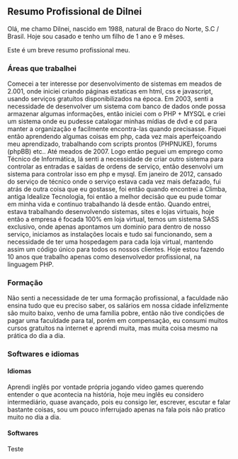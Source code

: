 ## Resumo Profissional de Dilnei

Olá, me chamo Dilnei, nascido em 1988, natural de Braco do Norte, S.C / Brasil.
Hoje sou casado e tenho um filho de 1 ano e 9 mêses.

Este é um breve resumo profissional meu.

### Áreas que trabalhei

Comecei a ter interesse por desenvolvimento de sistemas em meados de 2.001, onde iniciei criando páginas estaticas em html, css e javascript, usando serviços gratuítos disponibilizados na época.
Em 2003, senti a necessidade de desenvolver um sistema com banco de dados onde possa armazenar algumas informações, então iniciei com o PHP + MYSQL e criei um sistema onde eu pudesse catalogar minhas mídias de dvd e cd para manter a organização e facilmente encontra-las quando precisasse.
Fiquei então aprendendo algumas coisas em php, cada vez mais aperfeiçoando meu aprendizado, trabalhando com scripts prontos (PHPNUKE), forums (phpBB) etc.. Até meados de 2007.
Logo então peguei um emprego como Técnico de Informática, lá senti a necessidade de criar outro sistema para controlar as entradas e saídas de ordens de serviço, então desenvolvi um sistema para controlar isso em php e mysql.
Em janeiro de 2012, cansado do serviço de técnico onde o serviço estava cada vez mais defazado, fui atrás de outra coisa que eu gostasse, foi então quando encontrei a Climba, antiga Idealize Tecnologia, foi então a melhor decisão que eu pude tomar em minha vida e continuo trabalhando lá desde então.
Quando entrei, estava trabalhando desenvolvendo sistemas, sites e lojas virtuais, hoje então a empresa é focada 100% em loja virtual, temos um sistema SASS exclusivo, onde apenas apontamos um dominio para dentro de nosso serviço, iniciamos as instalações locais e tudo sai funcionando, sem a necessidade de ter uma hospedagem para cada loja virtual, mantendo assim um código único para todos os nossos clientes.
Hoje estou fazendo 10 anos que trabalho apenas como desenvolvedor profissional, na linguagem PHP.

### Formação

Não senti a necessidade de ter uma formação profissional, a faculdade não ensina tudo que eu preciso saber, os salários em nossa cidade infelizmente são muito baixo, venho de uma família pobre, então não tive condições de pagar uma faculdade para tal, porém em compensação, eu consumi muitos cursos gratuítos na internet e aprendi muita, mas muita coisa mesmo na prática do dia a dia.

### Softwares e idiomas

#### Idiomas
Aprendi inglês por vontade própria jogando vídeo games querendo entender o que acontecia na história, hoje meu inglês eu considero intermediário, quase avançado, pois eu consigo ler, escrever, escutar e falar bastante coisas, sou um pouco inferrujado apenas na fala pois não pratico muito no dia a dia.

#### Softwares
Teste
